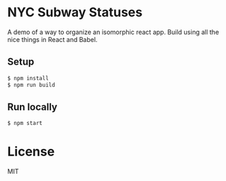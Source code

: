 # NYC Subway Statuses

A demo of a way to organize an isomorphic react app. Build using all the nice
things in React and Babel.

## Setup

```bash
$ npm install
$ npm run build
```

## Run locally

```bash
$ npm start
```

# License

MIT
